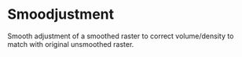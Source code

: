 # Smoodjustment
Smooth adjustment of a smoothed raster to correct volume/density to match with original unsmoothed raster.
